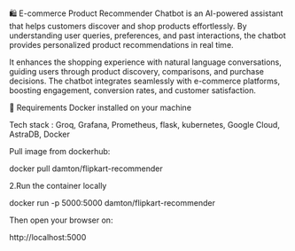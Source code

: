 🛍️ E-commerce Product Recommender Chatbot is an AI-powered assistant that helps customers discover and shop products effortlessly. By understanding user queries, preferences, and past interactions, the chatbot provides personalized product recommendations in real time.

It enhances the shopping experience with natural language conversations, guiding users through product discovery, comparisons, and purchase decisions. The chatbot integrates seamlessly with e-commerce platforms, boosting engagement, conversion rates, and customer satisfaction.






🧾 Requirements Docker installed on your machine

Tech stack : Groq, Grafana, Prometheus, flask, kubernetes, Google Cloud, AstraDB, Docker

Pull image from dockerhub:




docker pull damton/flipkart-recommender

2.Run the container locally

docker run -p 5000:5000 damton/flipkart-recommender

Then open your browser on:


http://localhost:5000
